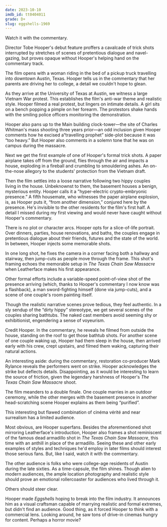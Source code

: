 ```yaml
---
date: 2023-10-10
imdb_id: tt0404011
grade: D+
slug: eggshells-1969
---
```


Watch it with the commentary.

<!-- end -->

Director Tobe Hooper's debut feature proffers a cavalcade of trick shots interrupted by stretches of scenes of pretentious dialogue and navel-gazing, but proves opaque without Hooper's helping hand on the commentary track.

The film opens with a woman riding in the bed of a pickup truck travelling into downtown Austin, Texas. Hooper tells us in the commentary that her parents are driving her to college, a detail we couldn't hope to glean.

As they arrive at the University of Texas at Austin, we witness a large Vietnam War protest. This establishes the film's anti-war theme and realistic style. Hooper filmed a real protest, but lingers on intimate details. A girl sits on a bench popping a pimple on her forearm. The protestors shake hands with the smiling police officers monitoring the demonstration.

Hooper also pans up to the Main building clock-tower—the site of Charles Whitman's mass shooting three years prior—an odd inclusion given Hooper comments how he excised a“travelling prophet” side-plot because it was “too heavy.” But Hooper also comments in a solemn tone that he was on campus during the massacre.

Next we get the first example of one of Hooper's formal trick shots. A paper airplane takes off from the ground, flies through the air and impacts a house, exploding in a fireball and crumbling to smouldering ashes. An on-the-nose allegory to the students' protection from the Vietnam draft.

Then the film settles into a loose narrative following two hippy couples living in the house. Unbeknownst to them, the basement houses a benign, mysterious entity. Hooper calls it a "hyper-electric crypto-embryonic presence.” A fifth housemate, who witnesses the paper airplane explosion, is, as Hooper puts it, “from another dimension,” conjured here by the presence. He's invisible to the other residents for the film's first half. A detail I missed during my first viewing and would never have caught without Hooper's commentary.

There is no plot or character arcs. Hooper opts for a slice-of-life portrait. Over dinners, parties, house renovations, and baths, the couples engage in pretentious dialogue about their friends, futures and the state of the world. In between, Hooper injects some memorable shots.

In one long shot, he fixes the camera in a corner facing both a hallway and stairway, then jump-cuts as people move through the frame. This shot's framing echoes the memorable setup in <span data-imdb-id="tt0072271">_The Texas Chain Saw Massacre_</span> when Leatherface makes his first appearance.

Other formal efforts include a variable-speed point-of-view shot of the presence arriving (which, thanks to Hooper's commentary I now know was a flashback), a man sword-fighting himself (done via jump-cuts), and a scene of one couple's room painting itself.

Though the realistic narrative scenes prove tedious, they feel authentic. In a sly sendup of the “dirty hippy” stereotype, we get several scenes of the couples sharing bathtubs. The naked cast members avoid seeming shy or exhibitionist, engendering a sense of voyeurism.

Credit Hooper. In the commentary, he reveals he filmed from outside the house, standing on the roof to get those bathtub shots. For another scene of one couple waking up, Hooper had them sleep in the house, then arrived early with his crew, crept upstairs, and filmed them waking, capturing their natural actions.

An interesting aside: during the commentary, restoration co-producer Mark Rylance reveals the performers went on strike. Hooper acknowledges the strike but deflects details. Disappointing, as it would be interesting to learn the source of friction, given the legendary harshness of Hooper's _The Texas Chain Saw Massacre_ shoot.

The film meanders to a double finale. One couple marries in an outdoor ceremony, while the other merges with the basement presence in another head-scratching scene Hooper explains as them being “purified”.

This interesting but flawed combination of cinéma vérité and near surrealism has a limited audience.

Most obvious, are Hooper superfans. Besides the aforementioned shot mirroring Leatherface's introduction, Hooper also frames a shot reminiscent of the famous dead armadillo shot in _The Texas Chain Saw Massacre_, this time with an anthill in place of the armadillo. Seeing these and other early examples of styles and techniques he'd employ in later films should interest those serious fans. But, like I said, watch it with the commentary.

The other audience is folks who were college-age residents of Austin during the late sixties. As a time-capsule, the film shines. Though alien to modern audiences, the ample location photography and realistic style should prove an emotional rollercoaster for audiences who lived through it.

Others should steer clear.

Hooper made _Eggshells_ hoping to break into the film industry. It announces him as a visual craftsman capable of marrying realistic and formal extremes, but didn't find an audience. Good thing, as it forced Hooper to think with a commercial lens. Looking around, he saw tons of drive-in cinemas hungry for content. Perhaps a horror movie?

